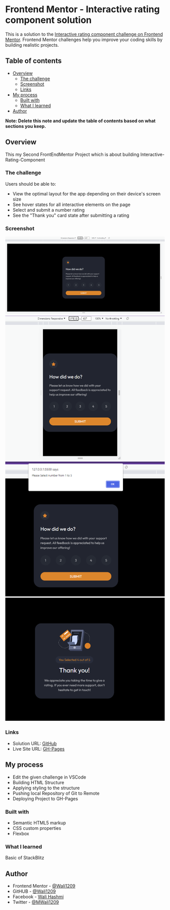 # Frontend Mentor - Interactive rating component solution

This is a solution to the [Interactive rating component challenge on Frontend Mentor](https://www.frontendmentor.io/challenges/interactive-rating-component-koxpeBUmI). Frontend Mentor challenges help you improve your coding skills by building realistic projects.

## Table of contents

- [Overview](#overview)
  - [The challenge](#the-challenge)
  - [Screenshot](#screenshot)
  - [Links](#links)
- [My process](#my-process)
  - [Built with](#built-with)
  - [What I learned](#what-i-learned)
- [Author](#author)

**Note: Delete this note and update the table of contents based on what sections you keep.**

## Overview

This my Second FrontEndMentor Project which is about building Interactive-Rating-Component

### The challenge

Users should be able to:

- View the optimal layout for the app depending on their device's screen size
- See hover states for all interactive elements on the page
- Select and submit a number rating
- See the "Thank you" card state after submitting a rating

### Screenshot

![Desktop](./design/output/Desktop-1440px.PNG)
![Mobile](./design/output/Mobile-375px.PNG)
![Illegal-Submit](./design/output/submit-without-rate.PNG)
![Thank-you-section](./design/output/thank-you-section.PNG)

### Links

- Solution URL: [GitHub](https://github.com/Wali1209/interactive-rating-component-main)
- Live Site URL: [GH-Pages](https://wali1209.github.io/interactive-rating-component-main/)

## My process

- Edit the given challenge in VSCode
- Building HTML Structure
- Applying styling to the structure
- Pushing local Repository of Git to Remote
- Deploying Project to GH-Pages

### Built with

- Semantic HTML5 markup
- CSS custom properties
- Flexbox

### What I learned

Basic of StackBlitz

## Author

- Frontend Mentor - [@Wali1209](https://www.frontendmentor.io/profile/Wali1209)
- GitHUB - [@Wali1209](https://github.com/Wali1209)
- Facebook - [Wali Hashmi](https://www.facebook.com/mdwali.hashmi.1/)
- Twitter - [@MWali1209](https://twitter.com/MWali1209)
